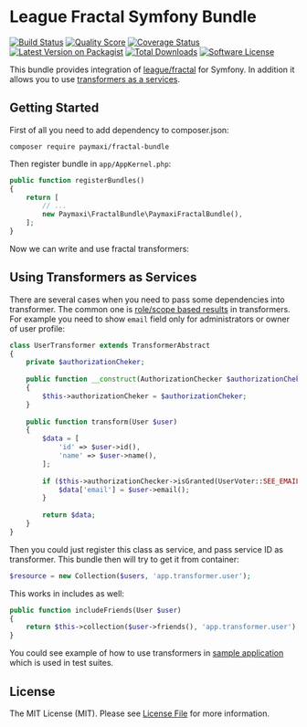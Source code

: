 League Fractal Symfony Bundle
=============================

[![Build Status][ico-travis]][link-travis]
[![Quality Score][ico-code-quality]][link-code-quality]
[![Coverage Status][ico-scrutinizer]][link-scrutinizer]
[![Latest Version on Packagist][ico-version]][link-packagist]
[![Total Downloads][ico-downloads]][link-downloads]
[![Software License][ico-license]](LICENSE.md)

This bundle provides integration of [league/fractal](https://github.com/thephpleague/fractal) for Symfony. In addition it allows you to use [transformers as a services](#using-transformers-as-services).

## Getting Started

First of all you need to add dependency to composer.json:

```
composer require paymaxi/fractal-bundle
```

Then register bundle in `app/AppKernel.php`:

```php
public function registerBundles()
{
    return [
        // ...
        new Paymaxi\FractalBundle\PaymaxiFractalBundle(),
    ];
}
```

Now we can write and use fractal transformers:

## Using Transformers as Services

There are several cases when you need to pass some dependencies into transformer. The common one is [role/scope based results](https://github.com/thephpleague/fractal/issues/327) in transformers. For example you need to show `email` field only for administrators or owner of user profile:

```php
class UserTransformer extends TransformerAbstract
{
    private $authorizationCheker;
    
    public function __construct(AuthorizationChecker $authorizationCheker)
    {
        $this->authorizationCheker = $authorizationCheker;
    }
    
    public function transform(User $user)
    {
        $data = [
            'id' => $user->id(),
            'name' => $user->name(),
        ];
        
        if ($this->authorizationChecker->isGranted(UserVoter::SEE_EMAIL, $user)) {
            $data['email'] = $user->email();
        }
        
        return $data;
    }
}
```

Then you could just register this class as service, and pass service ID as transformer. This bundle then will try to get it from container:

```php
$resource = new Collection($users, 'app.transformer.user');
```

This works in includes as well:

```php
public function includeFriends(User $user)
{    
    return $this->collection($user->friends(), 'app.transformer.user');
}
```

You could see example of how to use transformers in [sample application](tests/Fixtures) which is used in test suites.

## License

The MIT License (MIT). Please see [License File](LICENSE.md) for more information.

[ico-version]: https://img.shields.io/packagist/v/paymaxi/fractal-bundle.svg?style=flat-square
[ico-license]: https://img.shields.io/badge/license-MIT-brightgreen.svg?style=flat-square
[ico-travis]: https://img.shields.io/scrutinizer/build/g/paymaxi/fractal-bundle.svg?style=flat-square
[ico-scrutinizer]: https://img.shields.io/scrutinizer/coverage/g/paymaxi/fractal-bundle.svg?style=flat-square
[ico-code-quality]: https://img.shields.io/scrutinizer/g/paymaxi/fractal-bundle.svg?style=flat-square
[ico-downloads]: https://img.shields.io/packagist/dt/paymaxi/fractal-bundle.svg?style=flat-square

[link-packagist]: https://packagist.org/packages/paymaxi/fractal-bundle
[link-travis]: https://scrutinizer-ci.com/g/paymaxi/fractal-bundle
[link-scrutinizer]: https://scrutinizer-ci.com/g/paymaxi/fractal-bundle/code-structure
[link-code-quality]: https://scrutinizer-ci.com/g/paymaxi/fractal-bundle
[link-downloads]: https://packagist.org/packages/paymaxi/fractal-bundle
[link-author]: https://github.com/paymaxi/fractal-bundle
[link-contributors]: ../../contributors

